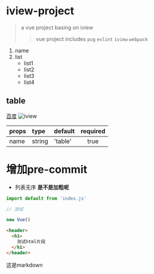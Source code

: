 # iview-project

> a vue project basing on iview
>> vue project includes `pug` `eslint` `iview` `webpack`

1. name
2. list
    * list1
    * list2
    - list3
    - list4

## table
[百度](https://www.baidu.com/)
![iview](https://file.iviewui.com/dist/e1cf12c07bf6458992569e67927d767e.png)


|props|type|default|required|
|-----|:-----|:-----|:----:|
| name | string | 'table' | true |

# 增加pre-commit
- 列表无序
**是不是加粗呢**
``` javascript
import default from 'index.js'

// 测试

new Vue()

```
``` html
<header>
  <h1>
    测试html片段
  </h1>
</header>
```

这是markdown
